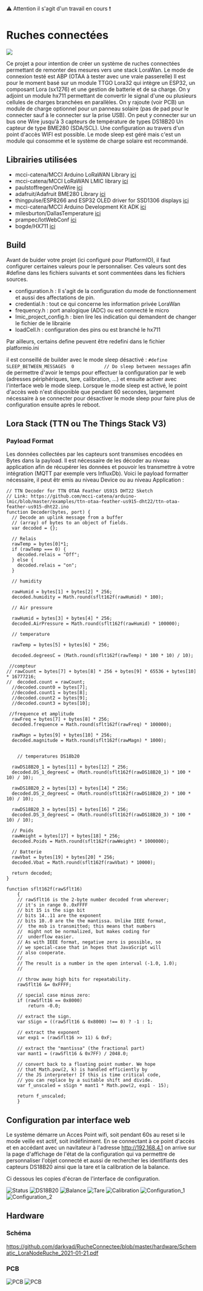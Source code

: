 :warning: Attention il s'agit d'un travail en cours :exclamation:

# Ruches connectées

![](https://github.com/darkvad/RucheConnectee/blob/master/hardware/pcb_red.jpg)

Ce projet a pour intention de créer un système de ruches connectées permettant de remonter des mesures
vers une stack LoraWan.
Le mode de connexion testé est ABP (OTAA à tester avec une vraie passerelle)
Il est pour le moment basé sur un module TTGO Lora32 qui intègre un ESP32, un composant Lora (sx1276)
et une gestion de batterie et de sa charge.
On y adjoint un module hx711 permettant de convertir le signal d'une ou plusieurs cellules de charges
branchées en parallèles.
On y rajoute (voir PCB) un module de charge optionnel pour un panneau solaire (pas de pad pour le connecter
sauf à le connecter sur la prise USB).
On peut y connecter sur un bus one Wire jusqu'à 3 capteurs de température de types DS18B20
Un capteur de type BME280 (SDA/SCL).
Une configuration au travers d'un point d'accès WIFI est possible.
Le mode sleep est géré mais c'est un module qui consomme et le système de charge solaire est recommandé.

## Librairies utilisées

- mcci-catena/MCCI Arduino LoRaWAN Library [ici](https://github.com/mcci-catena/arduino-lorawan)
- mcci-catena/MCCI LoRaWAN LMIC library [ici](https://github.com/mcci-catena/arduino-lmic)
- paulstoffregen/OneWire [ici](https://github.com/PaulStoffregen/OneWire)
- adafruit/Adafruit BME280 Library [ici](https://github.com/adafruit/Adafruit_BME280_Library)
- thingpulse/ESP8266 and ESP32 OLED driver for SSD1306 displays [ici](https://github.com/ThingPulse/esp8266-oled-ssd1306)
- mcci-catena/MCCI Arduino Development Kit ADK [ici](https://github.com/mcci-catena/Catena-mcciadk)
- milesburton/DallasTemperature [ici](https://github.com/milesburton/Arduino-Temperature-Control-Library)
- prampec/IotWebConf [ici](https://github.com/prampec/IotWebConf)
- bogde/HX711 [ici](https://github.com/bogde/HX711)

## Build

Avant de buider votre projet (ici configuré pour PlatformIO), il faut configurer certaines valeurs pour le personnaliser.
Ces valeurs sont des #define dans les fichiers suivants et sont commentées dans les fichiers sources.

- configuration.h : Il s'agit de la configuration du mode de fonctionnement et aussi des affectations de pin.
- credential.h : tout ce qui concerne les information privée LoraWan
- frequency.h : port analogique (ADC) ou est connecté le micro
- lmic_project_config.h : bien lire les indication qui demandent de changer le fichier de le librairie
- loadCell.h : configuration des pins ou est branché le hx711

Par ailleurs, certains define peuvent être redefini dans le fichier platformio.ini

il est conseillé de builder avec le mode sleep désactivé :
``` #define SLEEP_BETWEEN_MESSAGES  0           // Do sleep between messages ```
afin de permettre d'avoir le temps pour effectuer la configuration par le web (adresses périphériques, tare, calibration, ...) et ensuite activer avec l'interface web le mode sleep.
Lorsque le mode sleep est activé, le point d'accès web n'est disponible que pendant 60 secondes, largement nécessaire à se connecter pour désactiver le mode sleep pour faire plus de configuration ensuite après le reboot.


## Lora Stack (TTN ou The Things Stack V3)

### Payload Format

Les données collectées par les capteurs sont transmises encodées en Bytes dans la payload.
Il est nécessaire de les décoder au niveau application afin de récupérer les données et pouvoir
les transmettre à votre intégration (MQTT par exemple vers InfluxDb).
Voici le payload formatter nécessaire, il peut êtr emis au niveau Device ou au niveau Application :
```
// TTN Decoder for TTN OTAA Feather US915 DHT22 Sketch
// Link: https://github.com/mcci-catena/arduino-lmic/blob/master/examples/ttn-otaa-feather-us915-dht22/ttn-otaa-feather-us915-dht22.ino
function Decoder(bytes, port) {
  // Decode an uplink message from a buffer
  // (array) of bytes to an object of fields.
  var decoded = {};
  
  // Relais
  rawTemp = bytes[0]*1;
  if (rawTemp === 0) {
    decoded.relais = "Off";
  } else {
    decoded.relais = "on";
  }
  
  // humidity 
  
  rawHumid = bytes[1] + bytes[2] * 256;
  decoded.humidity = Math.round(sflt162f(rawHumid) * 100);
  
  // Air pressure 
  
  rawHumid = bytes[3] + bytes[4] * 256;
  decoded.AirPressure = Math.round(sflt162f(rawHumid) * 100000);
  
  // temperature 

  rawTemp = bytes[5] + bytes[6] * 256;
  
  decoded.degreesC = (Math.round(sflt162f(rawTemp) * 100 * 10) / 10);
  
 //compteur
// rawCount = bytes[7] + bytes[8] * 256 + bytes[9] * 65536 + bytes[10] * 16777216;
//  decoded.count = rawCount;
  //decoded.count0 = bytes[7];
  //decoded.count1 = bytes[8];
  //decoded.count2 = bytes[9];
  //decoded.count3 = bytes[10];
 
 //frequence et amplitude
  rawFreq = bytes[7] + bytes[8] * 256;
  decoded.frequence = Math.round(sflt162f(rawFreq) * 100000);

  rawMagn = bytes[9] + bytes[10] * 256;
  decoded.magnitude = Math.round(sflt162f(rawMagn) * 1000);

  
    // temperatures DS18b20 

  rawDS18B20_1 = bytes[11] + bytes[12] * 256;
  decoded.DS_1_degreesC = (Math.round(sflt162f(rawDS18B20_1) * 100 * 10) / 10);

  rawDS18B20_2 = bytes[13] + bytes[14] * 256;
  decoded.DS_2_degreesC = (Math.round(sflt162f(rawDS18B20_2) * 100 * 10) / 10);

  rawDS18B20_3 = bytes[15] + bytes[16] * 256;
  decoded.DS_3_degreesC = (Math.round(sflt162f(rawDS18B20_3) * 100 * 10) / 10);
  
  // Poids
  rawWeight = bytes[17] + bytes[18] * 256;
  decoded.Poids = Math.round(sflt162f(rawWeight) * 1000000);

  // Batterie
  rawVbat = bytes[19] + bytes[20] * 256;
  decoded.Vbat = Math.round(sflt162f(rawVbat) * 10000);

  return decoded;
}

function sflt162f(rawSflt16)
	{
	// rawSflt16 is the 2-byte number decoded from wherever;
	// it's in range 0..0xFFFF
	// bit 15 is the sign bit
	// bits 14..11 are the exponent
	// bits 10..0 are the the mantissa. Unlike IEEE format, 
	// 	the msb is transmitted; this means that numbers
	//	might not be normalized, but makes coding for
	//	underflow easier.
	// As with IEEE format, negative zero is possible, so
	// we special-case that in hopes that JavaScript will
	// also cooperate.
	//
	// The result is a number in the open interval (-1.0, 1.0);
	// 
	
	// throw away high bits for repeatability.
	rawSflt16 &= 0xFFFF;

	// special case minus zero:
	if (rawSflt16 == 0x8000)
		return -0.0;

	// extract the sign.
	var sSign = ((rawSflt16 & 0x8000) !== 0) ? -1 : 1;
	
	// extract the exponent
	var exp1 = (rawSflt16 >> 11) & 0xF;

	// extract the "mantissa" (the fractional part)
	var mant1 = (rawSflt16 & 0x7FF) / 2048.0;

	// convert back to a floating point number. We hope 
	// that Math.pow(2, k) is handled efficiently by
	// the JS interpreter! If this is time critical code,
	// you can replace by a suitable shift and divide.
	var f_unscaled = sSign * mant1 * Math.pow(2, exp1 - 15);

	return f_unscaled;
	}
```

## Configuration par interface web

Le système démarre un Acces Point wifi, soit pendant 60s au reset si le mode veille est actif, soit indéfiniment.
En se connectant à ce point d'accès et en accédant avec un navitateur à l'adresse http://192.168.4.1 on arrive sur la page d'affichage de l'état de la configuration qui va permettre de personnaliser l'objet connecté et aussi de rechercher les identifiants des capteurs DS18B20 ainsi que la tare et la calibration de la balance.

Ci dessous les copies d'écran de l'interface de configuration.

![Status](https://github.com/darkvad/RucheConnectee/blob/master/images/status.PNG)
![DS18B20](https://github.com/darkvad/RucheConnectee/blob/master/images/ds18B20.PNG)
![Balance](https://github.com/darkvad/RucheConnectee/blob/master/images/balance.PNG)
![Tare](https://github.com/darkvad/RucheConnectee/blob/master/images/tare.PNG)
![Calibration](https://github.com/darkvad/RucheConnectee/blob/master/images/calibration.PNG)
![Configuration_1](https://github.com/darkvad/RucheConnectee/blob/master/images/config1.PNG)
![Configuration_2](https://github.com/darkvad/RucheConnectee/blob/master/images/config2.PNG)

## Hardware

### Schéma

<embed>https://github.com/darkvad/RucheConnectee/blob/master/hardware/Schematic_LoraNodeRuche_2021-01-21.pdf</embed>

### PCB

![PCB](https://github.com/darkvad/RucheConnectee/blob/master/hardware/PCB_PCB_2021-01-18_23-31-23_2021-01-21.png)
![PCB](https://github.com/darkvad/RucheConnectee/blob/master/hardware/pcb_red.jpg)

